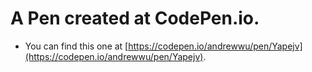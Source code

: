 # A Pen created at CodePen.io.
- You can find this one at [https://codepen.io/andrewwu/pen/Yapejv](https://codepen.io/andrewwu/pen/Yapejv).

 
